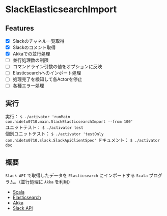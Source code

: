 SlackElasticsearchImport
===

## Features
- [x] Slackのチャネル一覧取得
- [x] Slackのコメント取得
- [x] Akkaでの並行処理
- [ ] 並行処理数の制限
- [ ] コマンドライン引数の値をオプションに反映
- [ ] Elasticsearchへのインポート処理
- [ ] 処理完了を検知して各Actorを停止
- [ ] 各種エラー処理

## 実行
実行： `$ ./activator 'runMain com.hideto0710.main.SlackElasticsearchImport --from 100'`  
ユニットテスト： `$ ./activator test`  
個別ユニットテスト： `$ ./activator 'testOnly com.hideto0710.slack.SlackApiClientSpec'`
ドキュメント： `$ ./activator doc`

## 概要
`Slack API` で取得したデータを `Elasticsearch` にインポートする `Scala` プログラム。（並行処理に `Akka` を利用）

- [Scala](http://www.scala-lang.org/)
- [Elasticsearch](https://www.elastic.co/products/elasticsearch)
- [Akka](http://akka.io/)
- [Slack API](https://api.slack.com/)